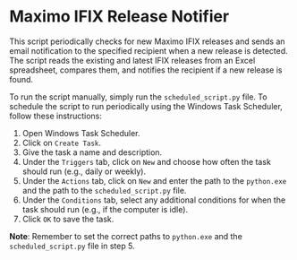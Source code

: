 # Maximo IFIX Release Notifier

This script periodically checks for new Maximo IFIX releases and sends an email notification to the specified recipient when a new release is detected. The script reads the existing and latest IFIX releases from an Excel spreadsheet, compares them, and notifies the recipient if a new release is found.

To run the script manually, simply run the `scheduled_script.py` file. To schedule the script to run periodically using the Windows Task Scheduler, follow these instructions:

1. Open Windows Task Scheduler.
2. Click on `Create Task`.
3. Give the task a name and description. 
4. Under the `Triggers` tab, click on `New` and choose how often the task should run (e.g., daily or weekly).
5. Under the `Actions` tab, click on `New` and enter the path to the `python.exe` and the path to the `scheduled_script.py` file. 
6. Under the `Conditions` tab, select any additional conditions for when the task should run (e.g., if the computer is idle). 
7. Click `OK` to save the task.

**Note**: Remember to set the correct paths to `python.exe` and the `scheduled_script.py` file in step 5. 
